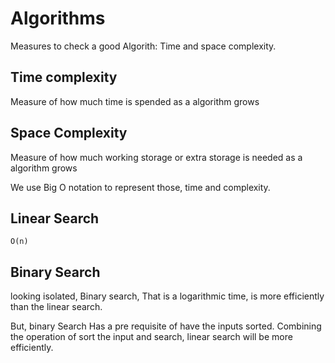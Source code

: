 # Algorithms
Measures to check a good Algorith: Time and space complexity.

## Time complexity
Measure of how much time is spended as a algorithm grows

## Space Complexity
Measure of how much working storage or extra storage is needed as a algorithm grows

We use Big O notation to represent those, time and complexity.

## Linear Search

```O(n)```

## Binary Search
looking isolated, Binary search, That is a logarithmic time, is more efficiently
than the linear search.

But, binary Search Has a pre requisite of have the inputs sorted.
Combining the operation of sort the input and search, linear search will be more efficiently.

